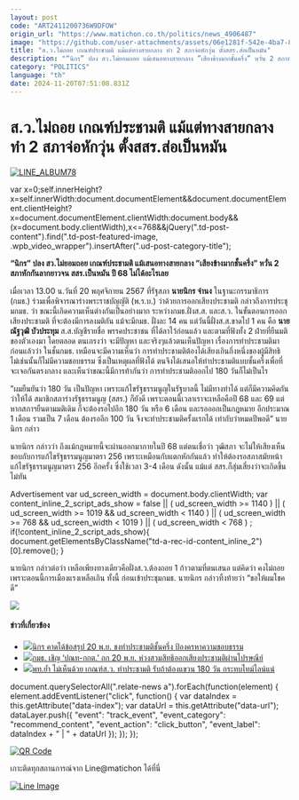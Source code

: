 ```yaml
---
layout: post
code: "ART2411200736W9DFOW"
origin_url: "https://www.matichon.co.th/politics/news_4906487"
image: "https://github.com/user-attachments/assets/06e1281f-542e-4ba7-8afc-095f329d5ed3"
title: "ส.ว.ไม่ถอย เกณฑ์ประชามติ แม้แต่ทางสายกลาง ทำ 2 สภาจ่อหักวุ่น ตั้งสสร.ส่อเป็นหมัน"
description: "“นิกร” ปลง สว.ไม่ยอมถอย แม้เสนอทางสายกลาง ”เสียงข้างมากชั้นครึ่ง” หวั่น 2 สภาหักกันลากยาวจน สสร.เป็นหมัน ปี 68 ไม่ได้อะไรเลย"
category: "POLITICS"
language: "th"
date: 2024-11-20T07:51:08.831Z
---
```


# ส.ว.ไม่ถอย เกณฑ์ประชามติ แม้แต่ทางสายกลาง ทำ 2 สภาจ่อหักวุ่น ตั้งสสร.ส่อเป็นหมัน

[![](https://www.matichon.co.th/wp-content/uploads/2024/11/LINE_ALBUM78.jpg "LINE_ALBUM78")](https://www.matichon.co.th/wp-content/uploads/2024/11/LINE_ALBUM78.jpg)

var x=0;self.innerHeight?x=self.innerWidth:document.documentElement&&document.documentElement.clientHeight?x=document.documentElement.clientWidth:document.body&&(x=document.body.clientWidth),x<=768&&jQuery(".td-post-content").find(".td-post-featured-image, .wpb\_video\_wrapper").insertAfter(".ud-post-category-title");

**“นิกร” ปลง สว.ไม่ยอมถอย เกณฑ์ประชามติ แม้เสนอทางสายกลาง ”เสียงข้างมากชั้นครึ่ง” หวั่น 2 สภาหักกันลากยาวจน สสร.เป็นหมัน ปี 68 ไม่ได้อะไรเลย**

เมื่อเวลา 13.00 น.วันที่ 20 พฤศจิกายน 2567 ที่รัฐสภา **นายนิกร จำนง** ในฐานะกรรมาธิการ (กมธ.) ร่วมเพื่อพิจารณาร่างพระราชบัญญัติ (พ.ร.บ.) ว่าด้วยการออกเสียงประชามติ กล่าวถึงการประชุมกมธ. ว่า ขณะนี้เกิดความเห็นต่างกันเป็นอย่างมาก ระหว่างกมธ.ฝั่งส.ส. และส.ว. ในขั้นตอนการออกเสียงประชามติ ที่จะต้องมีการลงมติกัน แม้จะมีกมธ. ฝั่งละ 14 คน แต่วันนี้ฝั่งส.ส.ขาดไป 1 คน คือ **นายณัฐวุฒิ บัวประทุม** ส.ส.บัญชีรายชื่อ พรรคประชาชน ที่ได้ลาไว้ก่อนแล้ว และตามที่ฟังทั้ง 2 ฝ่ายที่ยืนมติของตัวเองมา โดยตลอด ตนเกรงว่า จะมีปัญหา และจริงๆแล้วตนเห็นปัญหา เรื่องการทำประชามติมาก่อนแล้วว่า ในชั้นกมธ. เหมือนจะมีความเห็นว่า การทำประชามติต้องได้เสียงเกินกึ่งหนึ่งของผู้มีสิทธิ ไม่เช่นนั้นก็ไม่มีความชอบธรรม ซึ่งเป็นเหตุผลที่ฟังได้ ตนจึงได้เสนอให้ทำประชามติแบบชั้นครึ่งเพื่อที่จะเจอกันตรงกลาง และเห็นว่าขณะนี้มีการท้ากันว่า การทำประชามติออกไป 180 วันก็ไม่เป็นไร

”ผมยืนยันว่า 180 วัน เป็นปัญหา เพราะแก้ไขรัฐธรรมนูญในรัฐบาลนี้ ไม่มีทางทำได้ แต่ก็มีความคิดกันว่าให้ได้ สมาชิกสภาร่างรัฐธรรมนูญ (สสร.) ก็ยังดี เพราะตอนนี้เวลาเราจะเหลือคือปี 68 และ 69 แต่หากสภาฯยืนตามมติเดิม ก็จะต้องรอไปอีก 180 วัน หรือ 6 เดือน และรอออกเป็นกฎหมาย อีกประมาณ​1 เดือน รวมเป็น 7 เดือน ต้องรออีก 100 วัน จึงจะทำประชามติครั้งแรกได้ เท่ากับว่าหมดปีพอดี“ นายนิกร กล่าว

นายนิกร กล่าวว่า ถึงแม้กฎหมายนี้จะผ่านออกมาภายในปี 68 แต่ตนเชื่อว่า วุฒิสภา จะไม่ให้เสียงเห็นชอบกับการแก้ไขรัฐธรรมนูญมาตรา 256 เพราะเหมือนกับแตกหักกันแล้ว ทำให้ต้องรอสภาสมัยหน้าแก้ไขรัฐธรรมนูญมาตรา 256 อีกครั้ง ซึ่งใช้เวลา 3-4 เดือน ดังนั้น แม้แต่ สสร.ก็สุ่มเสี่ยงว่าจะเกิดขึ้นไม่ทัน

Advertisement var ud\_screen\_width = document.body.clientWidth; var content\_inline\_2\_script\_ads\_show = false || ( ud\_screen\_width >= 1140 ) || ( ud\_screen\_width >= 1019 && ud\_screen\_width < 1140 ) || ( ud\_screen\_width >= 768 && ud\_screen\_width < 1019 ) || ( ud\_screen\_width < 768 ) ; if(!content\_inline\_2\_script\_ads\_show){ document.getElementsByClassName("td-a-rec-id-content\_inline\_2")\[0\].remove(); }

นายนิกร กล่าวต่อว่า เหลือเพียงทางเดียวคือฝั่งส.ว.ต้องถอย 1 ก้าวตามที่ตนเสนอ แต่คิดว่า คงไม่ถอยเพราะตอนนี้การเมืองแรงเหลือเกิน ทั้งนี้ ก่อนเข้าประชุมกมธ. นายนิกร กล่าวทิ้งท้ายว่า “ขอให้ผมโชคดี”

![](https://www.matichon.co.th/wp-content/uploads/2024/11/S__50823471-1024x576.jpg)

#### ข่าวที่เกี่ยวข้อง

*   [![](https://www.matichon.co.th/wp-content/uploads/2024/11/nlkorm1.jpg)นิกร คาดได้ข้อสรุป 20 พ.ย. ชงทำประชามติชั้นครึ่ง ป้องครหาความชอบธรรม](https://www.matichon.co.th/politics/news_4904496)
*   [![](https://www.matichon.co.th/wp-content/uploads/2024/11/728-227.jpg)กมธ. เชิญ ‘ปณท-กกต.’ ถก 20 พ.ย. ห่วงสวมสิทธิออกเสียงประชามติผ่านไปรษณีย์](https://www.matichon.co.th/politics/news_4903291)
*   [![](https://www.matichon.co.th/wp-content/uploads/2024/11/462149.jpg)พท.ย้ำ ไม่เห็นด้วย เกณฑ์ส.ว. ทำประชามติ รับถ้าต้องแขวน 180 วัน กระทบไทม์ไลน์แน่](https://www.matichon.co.th/politics/news_4901714) 

document.querySelectorAll(".relate-news a").forEach(function(element) { element.addEventListener("click", function() { var dataIndex = this.getAttribute("data-index"); var dataUrl = this.getAttribute("data-url"); dataLayer.push({ "event": "track\_event", "event\_category": "recommend\_content", "event\_action": "click\_button", "event\_label": dataIndex + " | " + dataUrl }); }); });

[![QR Code](https://www.matichon.co.th/wp-content/uploads/2023/07/wob1371z.jpg)](https://lin.ee/ht0nDxX)

เกาะติดทุกสถานการณ์จาก Line@matichon ได้ที่นี่

[![Line Image](https://www.matichon.co.th/wp-content/uploads/2023/07/th.png)](https://lin.ee/ht0nDxX)